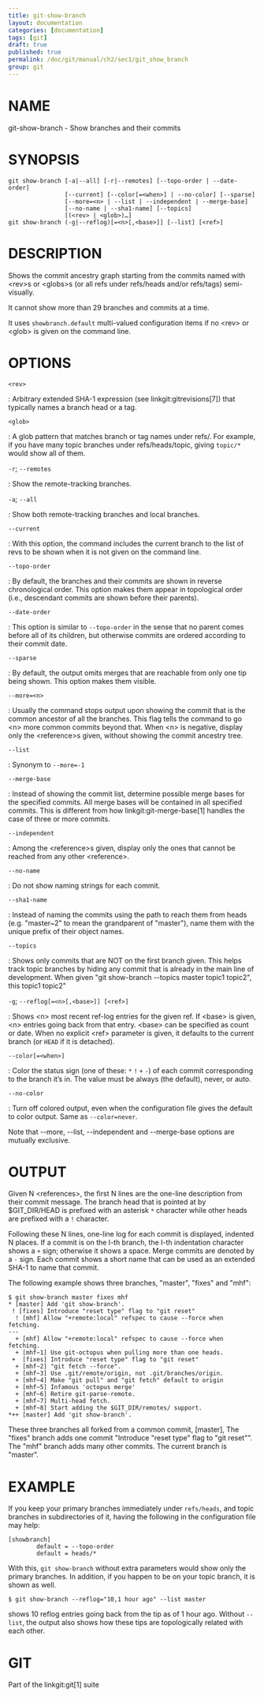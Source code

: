```yaml
---
title: git-show-branch
layout: documentation
categories: [documentation]
tags: [git]
draft: true
published: true
permalink: /doc/git/manual/ch2/sec1/git_show_branch
group: git
---
```


NAME
====

git-show-branch - Show branches and their commits

SYNOPSIS
========

    git show-branch [-a|--all] [-r|--remotes] [--topo-order | --date-order]
                    [--current] [--color[=<when>] | --no-color] [--sparse]
                    [--more=<n> | --list | --independent | --merge-base]
                    [--no-name | --sha1-name] [--topics]
                    [(<rev> | <glob>)…]
    git show-branch (-g|--reflog)[=<n>[,<base>]] [--list] [<ref>]

DESCRIPTION
===========

Shows the commit ancestry graph starting from the commits named with &lt;rev&gt;s or &lt;globs&gt;s (or all refs under refs/heads and/or refs/tags) semi-visually.

It cannot show more than 29 branches and commits at a time.

It uses `showbranch.default` multi-valued configuration items if no &lt;rev&gt; or &lt;glob&gt; is given on the command line.

OPTIONS
=======

`<rev>`

:   Arbitrary extended SHA-1 expression (see linkgit:gitrevisions\[7\]) that typically names a branch head or a tag.

`<glob>`

:   A glob pattern that matches branch or tag names under refs/. For example, if you have many topic branches under refs/heads/topic, giving `topic/*` would show all of them.

`-r`; `--remotes`

:   Show the remote-tracking branches.

`-a`; `--all`

:   Show both remote-tracking branches and local branches.

`--current`

:   With this option, the command includes the current branch to the list of revs to be shown when it is not given on the command line.

`--topo-order`

:   By default, the branches and their commits are shown in reverse chronological order. This option makes them appear in topological order (i.e., descendant commits are shown before their parents).

`--date-order`

:   This option is similar to `--topo-order` in the sense that no parent comes before all of its children, but otherwise commits are ordered according to their commit date.

`--sparse`

:   By default, the output omits merges that are reachable from only one tip being shown. This option makes them visible.

`--more=<n>`

:   Usually the command stops output upon showing the commit that is the common ancestor of all the branches. This flag tells the command to go &lt;n&gt; more common commits beyond that. When &lt;n&gt; is negative, display only the &lt;reference&gt;s given, without showing the commit ancestry tree.

`--list`

:   Synonym to `--more=-1`

`--merge-base`

:   Instead of showing the commit list, determine possible merge bases for the specified commits. All merge bases will be contained in all specified commits. This is different from how linkgit:git-merge-base\[1\] handles the case of three or more commits.

`--independent`

:   Among the &lt;reference&gt;s given, display only the ones that cannot be reached from any other &lt;reference&gt;.

`--no-name`

:   Do not show naming strings for each commit.

`--sha1-name`

:   Instead of naming the commits using the path to reach them from heads (e.g. "master~2" to mean the grandparent of "master"), name them with the unique prefix of their object names.

`--topics`

:   Shows only commits that are NOT on the first branch given. This helps track topic branches by hiding any commit that is already in the main line of development. When given "git show-branch --topics master topic1 topic2", this topic1 topic2"

`-g`; `--reflog[=<n>[,<base>]] [<ref>]`

:   Shows &lt;n&gt; most recent ref-log entries for the given ref. If &lt;base&gt; is given, &lt;n&gt; entries going back from that entry. &lt;base&gt; can be specified as count or date. When no explicit &lt;ref&gt; parameter is given, it defaults to the current branch (or `HEAD` if it is detached).

`--color[=<when>]`

:   Color the status sign (one of these: `*` `!` `+` `-`) of each commit corresponding to the branch it’s in. The value must be always (the default), never, or auto.

`--no-color`

:   Turn off colored output, even when the configuration file gives the default to color output. Same as `--color=never`.

Note that --more, --list, --independent and --merge-base options are mutually exclusive.

OUTPUT
======

Given N &lt;references&gt;, the first N lines are the one-line description from their commit message. The branch head that is pointed at by $GIT\_DIR/HEAD is prefixed with an asterisk `*` character while other heads are prefixed with a `!` character.

Following these N lines, one-line log for each commit is displayed, indented N places. If a commit is on the I-th branch, the I-th indentation character shows a `+` sign; otherwise it shows a space. Merge commits are denoted by a `-` sign. Each commit shows a short name that can be used as an extended SHA-1 to name that commit.

The following example shows three branches, "master", "fixes" and "mhf":

    $ git show-branch master fixes mhf
    * [master] Add 'git show-branch'.
     ! [fixes] Introduce "reset type" flag to "git reset"
      ! [mhf] Allow "+remote:local" refspec to cause --force when fetching.
    ---
      + [mhf] Allow "+remote:local" refspec to cause --force when fetching.
      + [mhf~1] Use git-octopus when pulling more than one heads.
     +  [fixes] Introduce "reset type" flag to "git reset"
      + [mhf~2] "git fetch --force".
      + [mhf~3] Use .git/remote/origin, not .git/branches/origin.
      + [mhf~4] Make "git pull" and "git fetch" default to origin
      + [mhf~5] Infamous 'octopus merge'
      + [mhf~6] Retire git-parse-remote.
      + [mhf~7] Multi-head fetch.
      + [mhf~8] Start adding the $GIT_DIR/remotes/ support.
    *++ [master] Add 'git show-branch'.

These three branches all forked from a common commit, \[master\], The "fixes" branch adds one commit "Introduce "reset type" flag to "git reset"". The "mhf" branch adds many other commits. The current branch is "master".

EXAMPLE
=======

If you keep your primary branches immediately under `refs/heads`, and topic branches in subdirectories of it, having the following in the configuration file may help:

    [showbranch]
            default = --topo-order
            default = heads/*

With this, `git show-branch` without extra parameters would show only the primary branches. In addition, if you happen to be on your topic branch, it is shown as well.

    $ git show-branch --reflog="10,1 hour ago" --list master

shows 10 reflog entries going back from the tip as of 1 hour ago. Without `--list`, the output also shows how these tips are topologically related with each other.

GIT
===

Part of the linkgit:git\[1\] suite
